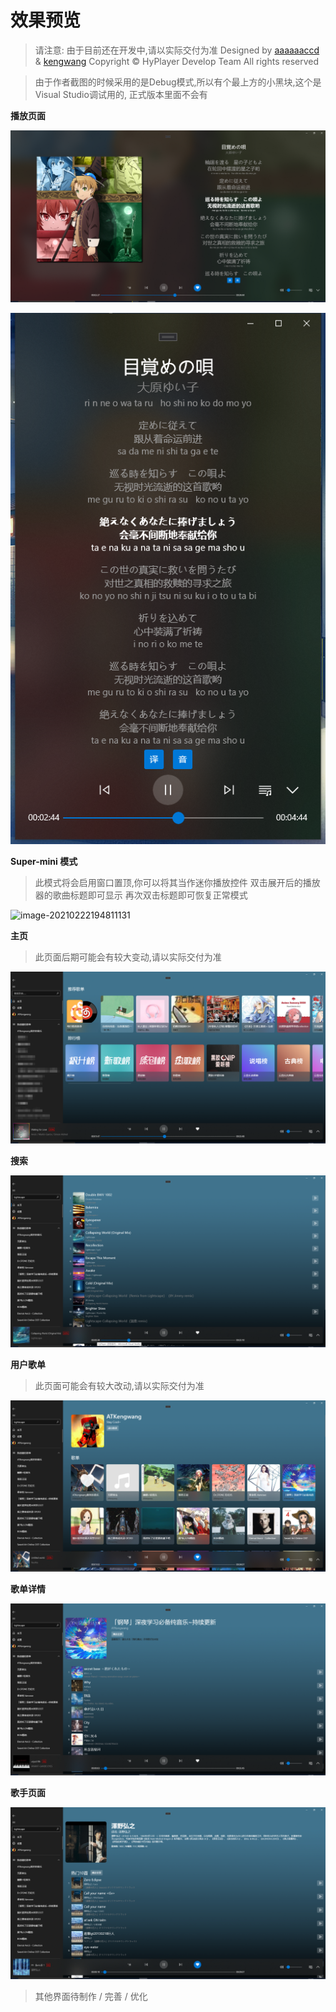 # 效果预览

> 请注意: 由于目前还在开发中,请以实际交付为准
> Designed by [aaaaaaccd](https://github.com/aaaaaaccd) & [kengwang](https://github.com/kengwang) 
> Copyright © HyPlayer Develop Team
> All rights reserved

> 由于作者截图的时候采用的是Debug模式,所以有个最上方的小黑块,这个是Visual Studio调试用的, 正式版本里面不会有

**播放页面**

![播放界面](/Assets/preview1.png)

![竖屏模式](/Assets/preview3.png)

**Super-mini 模式**

> 此模式将会启用窗口置顶,你可以将其当作迷你播放控件 双击展开后的播放器的歌曲标题即可显示 再次双击标题即可恢复正常模式

![image-20210222194811131](/Assets/preview-2.gif)

**主页**

> 此页面后期可能会有较大变动,请以实际交付为准

![image-20210222194811131](/Assets/preview4.png)

**搜索**

![preview5](/Assets/preview5.png)

**用户歌单**

> 此页面可能会有较大改动,请以实际交付为准

![preview7](/Assets/preview7.png)

**歌单详情**

![preview6](/Assets/preview6.png)

**歌手页面**

![preview8](/Assets/preview8.png)

> 其他界面待制作 / 完善 / 优化